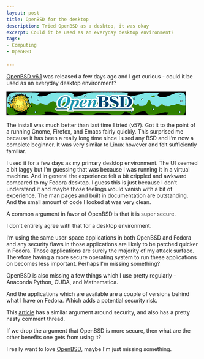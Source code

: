 ```yaml
---
layout: post
title: OpenBSD for the desktop
description: Tried OpenBSD as a desktop, it was okay
excerpt: Could it be used as an everyday desktop environment?
tags:
- Computing
- OpenBSD

---
```


[OpenBSD v6.1](http://www.openbsd.org/61.html) was released a few days ago and I got curious - could it be used as an everyday desktop environment?

![Gotta love the OpenBSD art! Copyright [Theo de Raadt](http://www.openbsd.org/art1.html)](/images/openbsd-banner1.gif)

The install was much better than last time I tried (v5?). Got it to the point of a running Gnome, Firefox, and Emacs fairly quickly. This surprised me because it has been a really long time since I used any BSD and I’m now a complete beginner. It was very similar to Linux however and felt sufficiently familiar.

I used it for a few days as my primary desktop environment. The UI seemed a bit laggy but I’m guessing that was because I was running it in a virtual machine. And in general the experience felt a bit crippled and awkward compared to my Fedora desktop. I guess this is just because I don’t understand it and maybe those feelings would vanish with a bit of experience. The man pages and built in documentation are outstanding. And the small amount of code I looked at was very clean.

A common argument in favor of OpenBSD is that it is super secure.

I don't entirely agree with that for a desktop environment.

I’m using the same user-space applications in both OpenBSD and Fedora and any security flaws in those applications are likely to be patched quicker in Fedora. Those applications are surely the majority of my attack surface. Therefore having a more secure operating system to run these applications on becomes less important. Perhaps I'm missing something?

OpenBSD is also missing a few things which I use pretty regularly - Anaconda Python, CUDA, and Mathematica.

And the applications which are available are a couple of versions behind what I have on Fedora. Which adds a potential security risk.

This [article](https://allthatiswrong.wordpress.com/2010/01/20/the-insecurity-of-openbsd/) has a similar argument around security, and also has a pretty nasty comment thread.

If we drop the argument that OpenBSD is more secure, then what are the other benefits one gets from using it?

I really want to love [OpenBSD](http://www.openbsd.org/index.html), maybe I'm just missing something.
